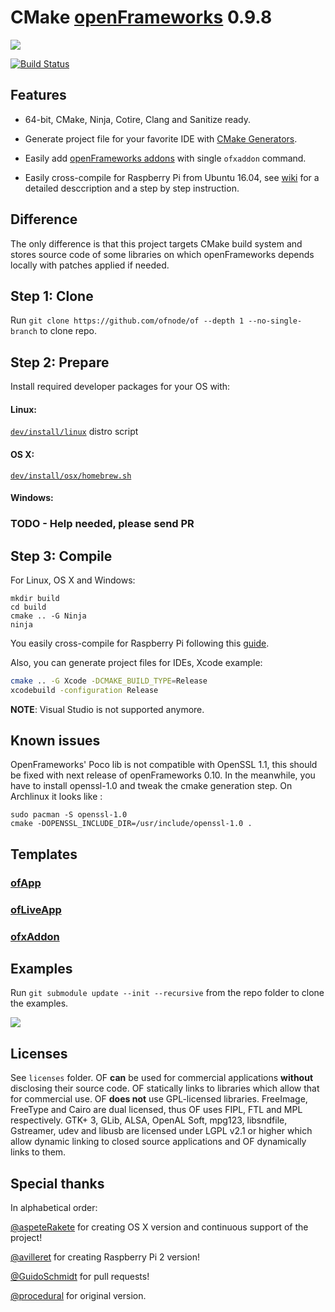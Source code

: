 CMake [openFrameworks](https://github.com/openframeworks/openFrameworks) 0.9.8
==============================================================================

![](http://i.imgur.com/wKDVkN6.png)

[![Build Status](https://travis-ci.org/ofnode/of.svg?branch=master)](https://travis-ci.org/ofnode/of)


Features
--------

 - 64-bit, CMake, Ninja, Cotire, Clang and Sanitize ready.

 - Generate project file for your favorite IDE with [CMake Generators](http://www.cmake.org/cmake/help/v3.0/manual/cmake-generators.7.html#extra-generators).
 
 - Easily add [openFrameworks addons](http://ofxaddons.com) with single `ofxaddon` command.
 - Easily cross-compile for Raspberry Pi from Ubuntu 16.04, see [wiki](https://github.com/ofnode/of/wiki/Cross-compiling-for-Raspberry-Pi) for a detailed desccription and a step by step instruction.


Difference
----------

The only difference is that this project targets CMake build system and stores source code of some libraries on which openFrameworks depends locally with patches applied if needed.

Step 1: Clone
-------------

Run `git clone https://github.com/ofnode/of --depth 1 --no-single-branch` to clone repo.

Step 2: Prepare
---------------

Install required developer packages for your OS with:

#### Linux:

[`dev/install/linux`](https://github.com/ofnode/of/tree/master/dev/install/linux) distro script

#### OS X:

[`dev/install/osx/homebrew.sh`](https://github.com/ofnode/of/tree/master/dev/install/osx/homebrew.sh)

#### Windows:

### TODO - Help needed, please send PR

Step 3: Compile
---------------

For Linux, OS X and Windows:

```
mkdir build
cd build
cmake .. -G Ninja
ninja
```

You easily cross-compile for Raspberry Pi following this [guide](https://github.com/ofnode/of/wiki/Cross-compiling-for-Raspberry-Pi).

Also, you can generate project files for IDEs, Xcode example:

```bash
cmake .. -G Xcode -DCMAKE_BUILD_TYPE=Release
xcodebuild -configuration Release
```

**NOTE**: Visual Studio is not supported anymore.

Known issues
------------

OpenFrameworks' Poco lib is not compatible with OpenSSL 1.1, this should be fixed with next release of openFrameworks 0.10.
In the meanwhile, you have to install openssl-1.0 and tweak the cmake generation step. On Archlinux it looks like : 

```
sudo pacman -S openssl-1.0
cmake -DOPENSSL_INCLUDE_DIR=/usr/include/openssl-1.0 .
```

Templates
---------

### [ofApp](https://github.com/ofnode/ofApp)
### [ofLiveApp](https://github.com/ofnode/ofLiveApp)
### [ofxAddon](https://github.com/ofnode/ofxAddon)


Examples
--------

Run `git submodule update --init --recursive` from the repo folder to clone the examples.

<img src="https://i.imgur.com/9iSw2rB.png">

Licenses
--------

See `licenses` folder. OF **can** be used for commercial applications **without** disclosing their source code. OF statically links to libraries which allow that for commercial use. OF **does not** use GPL-licensed libraries. FreeImage, FreeType and Cairo are dual licensed, thus OF uses FIPL, FTL and MPL respectively. GTK+ 3, GLib, ALSA, OpenAL Soft, mpg123, libsndfile, Gstreamer, udev and libusb are licensed under LGPL v2.1 or higher which allow dynamic linking to closed source applications and OF dynamically links to them.

Special thanks
--------------

In alphabetical order:

[@aspeteRakete](https://github.com/aspeteRakete) for creating OS X version and continuous support of the project!

[@avilleret](https://github.com/avilleret) for creating Raspberry Pi 2 version!

[@GuidoSchmidt](https://github.com/GuidoSchmidt) for pull requests!

[@procedural](https://github.com/procedural) for original version.

